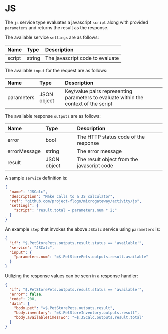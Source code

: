 # JS

The `js` service type evaluates a javascript `script` along with provided `parameters` and returns the result as the response.

The available service `settings` are as follows:

| Name   |  Type   | Description   |
|:-----------|:--------|:--------------|
| script | string | The javascript code to evaluate |

The available `input` for the request are as follows:

| Name   |  Type   | Description   |
|:-----------|:--------|:--------------|
| parameters | JSON object | Key/value pairs representing parameters to evaluate within the context of the script  |

The available response `outputs` are as follows:

| Name   |  Type   | Description   |
|:-----------|:--------|:--------------|
| error | bool | The HTTP status code of the response |
| errorMessage | string | The error message |
| result | JSON object | The result object from the javascript code  |

A sample `service` definition is:

```json
{
  "name": "JSCalc",
  "description": "Make calls to a JS calculator",
  "ref": "github.com/project-flogo/microgateway/activity/js",
  "settings": {
    "script": "result.total = parameters.num * 2;"
  }
}
```

An example `step` that invokes the above `JSCalc` service using `parameters` is:

```json
{
  "if": "$.PetStorePets.outputs.result.status == 'available'",
  "service": "JSCalc",
  "input": {
    "parameters.num": "=$.PetStorePets.outputs.result.available"
  }
}
```

Utilizing the response values can be seen in a response handler:

```json
{
  "if": "$.PetStorePets.outputs.result.status == 'available'",
  "error": false,
  "code": 200,
  "data": {
    "body.pet": "=$.PetStorePets.outputs.result",
    "body.inventory": "=$.PetStoreInventory.outputs.result",
    "body.availableTimesTwo": "=$.JSCalc.outputs.result.total"
  }
}
```
